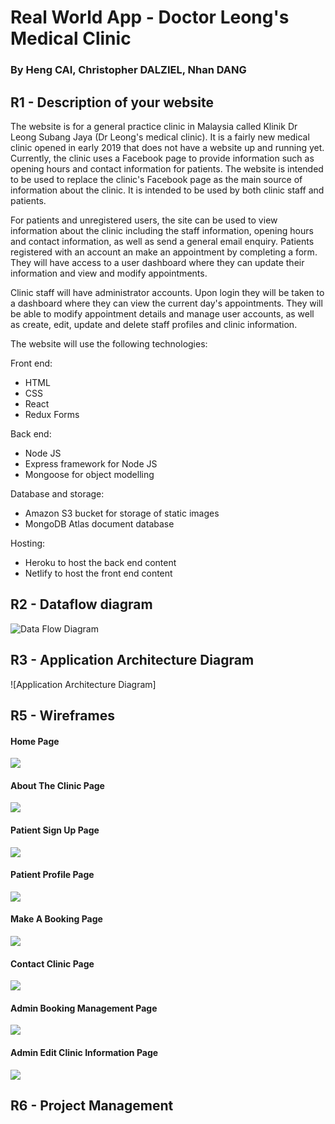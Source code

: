 # Real World App - Doctor Leong's Medical Clinic

### By Heng CAI, Christopher DALZIEL, Nhan DANG

## R1 - Description of your website

The website is for a general practice clinic in Malaysia called Klinik Dr Leong Subang Jaya (Dr Leong's medical clinic). It is a fairly new medical clinic opened in early 2019 that does not have a website up and running yet. Currently, the clinic uses a Facebook page to provide information such as opening hours and contact information for patients.  The website is intended to be used to replace the clinic's Facebook page as the main source of information about the clinic. It is intended to be used by both clinic staff and patients.  

For patients and unregistered users, the site can be used to view information about the clinic including the staff information, opening hours and contact information, as well as send a general email enquiry.  Patients registered with an account an make an appointment by completing a form. They will have access to a user dashboard where they can update their information and view and modify appointments.  

Clinic staff will have administrator accounts. Upon login they will be taken to a dashboard where they can view the current day's appointments. They will be able to modify appointment details and manage user accounts, as well as create, edit, update and delete staff profiles and clinic information.

The website will use the following technologies:  

Front end:
  * HTML
  * CSS
  * React
  * Redux Forms  

Back end:
  * Node JS
  * Express framework for Node JS
  *  Mongoose for object modelling  

Database and storage:  
  * Amazon S3 bucket for storage of static images  
  * MongoDB Atlas document database  

Hosting:  
  * Heroku to host the back end content
  * Netlify to host the front end content  

## R2 - Dataflow diagram  
![Data Flow Diagram](./Docs/data_flow_diagram.svg)  

## R3 - Application Architecture Diagram  
![Application Architecture Diagram]  


## R5 - Wireframes

#### Home Page

![](./Docs/wireframes/Homepage.png)

#### About The Clinic Page

![](./Docs/wireframes/Aboutclinicpage.png)

#### Patient Sign Up Page

![](./Docs/wireframes/Aboutclinicpage.png)

#### Patient Profile Page

![](./Docs/wireframes/Profilepage.png)

#### Make A Booking Page

![](./Docs/wireframes/Createabookingpage.png)

#### Contact Clinic Page

![](./Docs/wireframes/Contactpage.png)

#### Admin Booking Management Page

![](./Docs/wireframes/Adminbookingmanagementpage.png)

#### Admin Edit Clinic Information Page

![](./Docs/wireframes/Admineditpage.png)  

## R6 - Project Management
